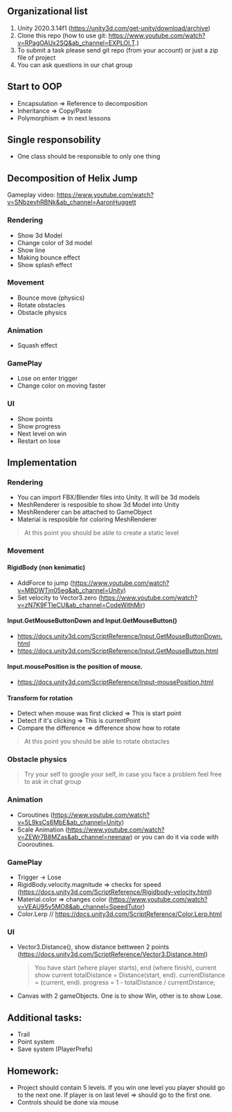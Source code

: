## Organizational list
1. Unity 2020.3.14f1 (https://unity3d.com/get-unity/download/archive)
2. Clone this repo (how to use git: https://www.youtube.com/watch?v=RPagOAUx2SQ&ab_channel=EXPLOI.T.)
3. To submit a task please send git repo (from your account) or just a zip file of project
4. You can ask questions in our chat group

## Start to OOP
- Encapsulation => Reference to decomposition
- Inheritance => Copy/Paste
- Polymorphism => In next lessons

## Single responsobility 
- One class should be responsible to only one thing

## Decomposition of Helix Jump
Gameplay video: https://www.youtube.com/watch?v=SNbzevhRBNk&ab_channel=AaronHuggett
### Rendering
   - Show 3d Model
   - Change color of 3d model
   - Show line
   - Making bounce effect
   - Show splash effect

### Movement
   - Bounce move (physics)
   - Rotate obstacles
   - Obstacle physics

### Animation
   - Squash effect

### GamePlay
   - Lose on enter trigger
   - Change color on moving faster

### UI
   - Show points
   - Show progress
   - Next level on win
   - Restart on lose

## Implementation
### Rendering
- You can import FBX/Blender files into Unity. It will be 3d models
- MeshRenderer is resposible to show 3d Model into Unity
- MeshRenderer can be attached to GameObject
- Material is resposible for coloring MeshRenderer
  
> At this point you should be able to create a static level

### Movement
#### RigidBody (non kenimatic)
- AddForce to jump (https://www.youtube.com/watch?v=MBDWTjn05eg&ab_channel=Unity)
- Set velocity to Vector3.zero (https://www.youtube.com/watch?v=zN7K9FTleCU&ab_channel=CodeWithMir)
#### Input.GetMouseButtonDown and Input.GetMouseButton()
 - https://docs.unity3d.com/ScriptReference/Input.GetMouseButtonDown.html
 - https://docs.unity3d.com/ScriptReference/Input.GetMouseButton.html
#### Input.mousePosition is the position of mouse.
- https://docs.unity3d.com/ScriptReference/Input-mousePosition.html
#### Transform for rotation

- Detect when mouse was first clicked => This is start point
- Detect if it's clicking => This is currentPoint
- Compare the difference => difference show how to rotate
> At this point you should be able to rotate obstacles

### Obstacle physics 

> Try your self to google your self, in case you face a problem feel free to ask in chat group

### Animation
- Coroutines (https://www.youtube.com/watch?v=5L9ksCs6MbE&ab_channel=Unity)
- Scale Animation (https://www.youtube.com/watch?v=ZEWr7B8MZas&ab_channel=neenaw) or you can do it via code with Cooroutines.


### GamePlay
- Trigger -> Lose
- RigidBody.velocity.magnitude => checks for speed (https://docs.unity3d.com/ScriptReference/Rigidbody-velocity.html)
- Material.color => changes color (https://www.youtube.com/watch?v=VEAU95v5MO8&ab_channel=SpeedTutor)
- Color.Lerp // https://docs.unity3d.com/ScriptReference/Color.Lerp.html

### UI
- Vector3.Distance(), show distance bettween 2 points (https://docs.unity3d.com/ScriptReference/Vector3.Distance.html)
    > You have start (where player starts), end (where finish), current show current
 totalDistance = Distance(start, end). currentDistance = (current, end).
  progress = 1 - totalDistance / currentDistance;

- Canvas with 2 gameObjects. One is to show Win, other is to show Lose.

## Additional tasks:
- Trail
- Point system
- Save system (PlayerPrefs)

## Homework:
- Project should contain 5 levels. If you win one level you player should go to the next one. If player is on last level => should go to the first one.
- Controls should be done via mouse
